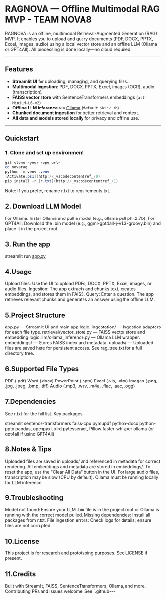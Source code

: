 # RAGNOVA — Offline Multimodal RAG MVP - TEAM NOVA8

RAGNOVA is an offline, multimodal Retrieval-Augmented Generation (RAG) MVP. It enables you to upload and query documents (PDF, DOCX, PPTX, Excel, images, audio) using a local vector store and an offline LLM (Ollama or GPT4All). All processing is done locally—no cloud required.

---

## Features

- **Streamlit UI** for uploading, managing, and querying files.
- **Multimodal ingestion**: PDF, DOCX, PPTX, Excel, images (OCR), audio (transcription).
- **FAISS vector store** with SentenceTransformers embeddings (`all-MiniLM-L6-v2`).
- **Offline LLM inference** via [Ollama](https://ollama.com/) (default: `phi:2.7b`).
- **Chunked document ingestion** for better retrieval and context.
- **All data and models stored locally** for privacy and offline use.

---

## Quickstart

### 1. Clone and set up environment

```powershell
git clone <your-repo-url>
cd novarag
python -m venv .venv
[Activate.ps1](http://_vscodecontentref_/0)
pip install -r [r.txt](http://_vscodecontentref_/1)
```

Note: If you prefer, rename r.txt to requirements.txt.

## 2. Download LLM Model
For Ollama: Install Ollama and pull a model (e.g., ollama pull phi:2.7b).
For GPT4All: Download the .bin model (e.g., ggml-gpt4all-j-v1.3-groovy.bin) and place it in the project root.

## 3. Run the app
streamlit run [app.py](http://_vscodecontentref_/2)

## 4.Usage
Upload files: Use the UI to upload PDFs, DOCX, PPTX, Excel, images, or audio files.
Ingestion: The app extracts and chunks text, creates embeddings, and stores them in FAISS.
Query: Enter a question. The app retrieves relevant chunks and generates an answer using the offline LLM.

## 5.Project Structure
app.py — Streamlit UI and main app logic.
ingestation/ — Ingestion adapters for each file type.
retrieval/vector_store.py — FAISS vector store and embedding logic.
llm/ollama_inference.py — Ollama LLM wrapper.
embeddings/ — Stores FAISS index and metadata.
uploads/ — Uploaded files are saved here for persistent access.
See rag_tree.txt for a full directory tree.

## 6.Supported File Types
PDF (.pdf)
Word (.docx)
PowerPoint (.pptx)
Excel (.xls, .xlsx)
Images (.png, .jpg, .jpeg, .bmp, .tiff)
Audio (.mp3, .wav, .m4a, .flac, .aac, .ogg)

## 7.Dependencies
See r.txt for the full list. Key packages:

streamlit
sentence-transformers
faiss-cpu
pymupdf
python-docx
python-pptx
pandas, openpyxl, xlrd
pytesseract, Pillow
faster-whisper
ollama (or gpt4all if using GPT4All)

## 8.Notes & Tips
Uploaded files are saved in uploads/ and referenced in metadata for correct rendering.
All embeddings and metadata are stored in embeddings/.
To reset the app, use the "Clear All Data" button in the UI.
For large audio files, transcription may be slow (CPU by default).
Ollama must be running locally for LLM inference.

## 9.Troubleshooting
Model not found: Ensure your LLM .bin file is in the project root or Ollama is running with the correct model pulled.
Missing dependencies: Install all packages from r.txt.
File ingestion errors: Check logs for details; ensure files are not corrupted.

## 10.License
This project is for research and prototyping purposes. See LICENSE if present.

## 11.Credits
Built with Streamlit, FAISS, SentenceTransformers, Ollama, and more.
Contributing
PRs and issues welcome! See `.github---
